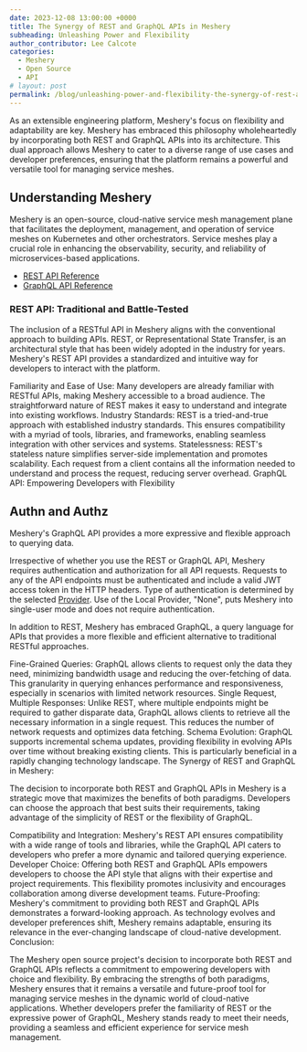 ```yaml
---
date: 2023-12-08 13:00:00 +0000
title: The Synergy of REST and GraphQL APIs in Meshery
subheading: Unleashing Power and Flexibility
author_contributor: Lee Calcote
categories:
  - Meshery
  - Open Source
  - API
# layout: post
permalink: /blog/unleashing-power-and-flexibility-the-synergy-of-rest-and-graphql-in-meshery
---
```




As an extensible engineering platform, Meshery's focus on flexibility and adaptability are key. Meshery has embraced this philosophy wholeheartedly by incorporating both REST and GraphQL APIs into its architecture. This dual approach allows Meshery to cater to a diverse range of use cases and developer preferences, ensuring that the platform remains a powerful and versatile tool for managing service meshes.

## Understanding Meshery

Meshery is an open-source, cloud-native service mesh management plane that facilitates the deployment, management, and operation of service meshes on Kubernetes and other orchestrators. Service meshes play a crucial role in enhancing the observability, security, and reliability of microservices-based applications.

- [REST API Reference](https://docs.meshery.io/reference/rest-apis)
- [GraphQL API Reference](https://docs.meshery.io/reference/graphql-apis)

### REST API: Traditional and Battle-Tested

The inclusion of a RESTful API in Meshery aligns with the conventional approach to building APIs. REST, or Representational State Transfer, is an architectural style that has been widely adopted in the industry for years. Meshery's REST API provides a standardized and intuitive way for developers to interact with the platform.

Familiarity and Ease of Use: Many developers are already familiar with RESTful APIs, making Meshery accessible to a broad audience. The straightforward nature of REST makes it easy to understand and integrate into existing workflows.
Industry Standards: REST is a tried-and-true approach with established industry standards. This ensures compatibility with a myriad of tools, libraries, and frameworks, enabling seamless integration with other services and systems.
Statelessness: REST's stateless nature simplifies server-side implementation and promotes scalability. Each request from a client contains all the information needed to understand and process the request, reducing server overhead.
GraphQL API: Empowering Developers with Flexibility

## Authn and Authz

Meshery's GraphQL API provides a more expressive and flexible approach to querying data.

Irrespective of whether you use the REST or GraphQL API, Meshery requires authentication and authorization for all API requests. Requests to any of the API endpoints must be authenticated and include a valid JWT access token in the HTTP headers. Type of authentication is determined by the selected [Provider](https://docs.meshery.io/extensibility/providers). Use of the Local Provider, "None", puts Meshery into single-user mode and does not require authentication.

In addition to REST, Meshery has embraced GraphQL, a query language for APIs that provides a more flexible and efficient alternative to traditional RESTful approaches.

Fine-Grained Queries: GraphQL allows clients to request only the data they need, minimizing bandwidth usage and reducing the over-fetching of data. This granularity in querying enhances performance and responsiveness, especially in scenarios with limited network resources.
Single Request, Multiple Responses: Unlike REST, where multiple endpoints might be required to gather disparate data, GraphQL allows clients to retrieve all the necessary information in a single request. This reduces the number of network requests and optimizes data fetching.
Schema Evolution: GraphQL supports incremental schema updates, providing flexibility in evolving APIs over time without breaking existing clients. This is particularly beneficial in a rapidly changing technology landscape.
The Synergy of REST and GraphQL in Meshery:

The decision to incorporate both REST and GraphQL APIs in Meshery is a strategic move that maximizes the benefits of both paradigms. Developers can choose the approach that best suits their requirements, taking advantage of the simplicity of REST or the flexibility of GraphQL.

Compatibility and Integration: Meshery's REST API ensures compatibility with a wide range of tools and libraries, while the GraphQL API caters to developers who prefer a more dynamic and tailored querying experience.
Developer Choice: Offering both REST and GraphQL APIs empowers developers to choose the API style that aligns with their expertise and project requirements. This flexibility promotes inclusivity and encourages collaboration among diverse development teams.
Future-Proofing: Meshery's commitment to providing both REST and GraphQL APIs demonstrates a forward-looking approach. As technology evolves and developer preferences shift, Meshery remains adaptable, ensuring its relevance in the ever-changing landscape of cloud-native development.
Conclusion:

The Meshery open source project's decision to incorporate both REST and GraphQL APIs reflects a commitment to empowering developers with choice and flexibility. By embracing the strengths of both paradigms, Meshery ensures that it remains a versatile and future-proof tool for managing service meshes in the dynamic world of cloud-native applications. Whether developers prefer the familiarity of REST or the expressive power of GraphQL, Meshery stands ready to meet their needs, providing a seamless and efficient experience for service mesh management.


